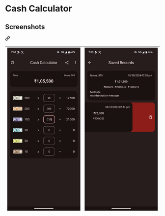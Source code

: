 # Cash Calculator

<div class="markdown-heading" dir="auto"><h2 tabindex="-1" class="heading-element" dir="auto">Screenshots</h2><a id="user-content-screenshots" class="anchor" aria-label="Permalink: Screenshots" href="#screenshots"><svg class="octicon octicon-link" viewBox="0 0 16 16" version="1.1" width="16" height="16" aria-hidden="true"><path d="m7.775 3.275 1.25-1.25a3.5 3.5 0 1 1 4.95 4.95l-2.5 2.5a3.5 3.5 0 0 1-4.95 0 .751.751 0 0 1 .018-1.042.751.751 0 0 1 1.042-.018 1.998 1.998 0 0 0 2.83 0l2.5-2.5a2.002 2.002 0 0 0-2.83-2.83l-1.25 1.25a.751.751 0 0 1-1.042-.018.751.751 0 0 1-.018-1.042Zm-4.69 9.64a1.998 1.998 0 0 0 2.83 0l1.25-1.25a.751.751 0 0 1 1.042.018.751.751 0 0 1 .018 1.042l-1.25 1.25a3.5 3.5 0 1 1-4.95-4.95l2.5-2.5a3.5 3.5 0 0 1 4.95 0 .751.751 0 0 1-.018 1.042.751.751 0 0 1-1.042.018 1.998 1.998 0 0 0-2.83 0l-2.5 2.5a1.998 1.998 0 0 0 0 2.83Z"></path></svg></a></div>

<table>
<thead>
<tr>
<th><a target="_blank" rel="noopener noreferrer" href="https://github.com/Aksx73/CashCalculator/blob/master/screenshots/Screenshot_20241010-195534.png"><img src="https://github.com/Aksx73/CashCalculator/blob/master/screenshots/Screenshot_20241010-195534.png?raw=true" alt="sound meter" style="max-width: 100%;"></a></th>
<th><a target="_blank" rel="noopener noreferrer" href="https://github.com/Aksx73/CashCalculator/blob/master/screenshots/Screenshot_20241010-195519.png"><img src="https://github.com/Aksx73/CashCalculator/blob/master/screenshots/Screenshot_20241010-195519.png?raw=true" alt="sound meter" style="max-width: 100%;"></a></th>
</tr>
</thead>
</table>
